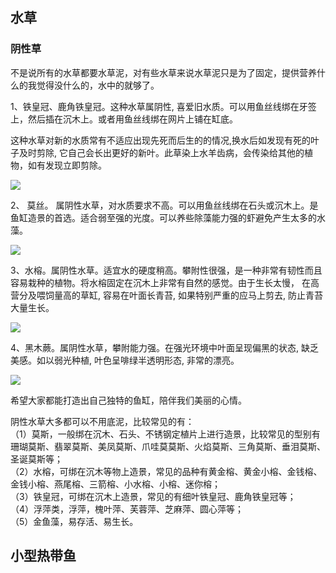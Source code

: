 

## 水草

### 阴性草

不是说所有的水草都要水草泥，对有些水草来说水草泥只是为了固定，提供营养什么的我觉得没什么的，水中的就够了。

1、铁皇冠、鹿角铁皇冠。这种水草属阴性, 喜爱旧水质。可以用鱼丝线绑在牙签上，然后插在沉木上。或者用鱼丝线绑在网片上铺在缸底。

这种水草对新的水质常有不适应出现先死而后生的的情况,换水后如发现有死的叶子及时剪除, 它自己会长出更好的新叶。此草染上水羊齿病，会传染给其他的植物，如有发现立即剪除。

![](https://pics6.baidu.com/feed/0824ab18972bd407e7a13bbad3f114550eb30994.jpeg@f_auto?token=d48cd40b1907beb812dc483a451c1277&s=CBBEBBE2E4432EFC5E384A39030070D7)

2、 莫丝。 属阴性水草，对水质要求不高。可以用鱼丝线绑在石头或沉木上。是鱼缸造景的首选。适合弱至强的光度。可以养些除藻能力强的虾避免产生太多的水藻。

![](https://pics3.baidu.com/feed/ae51f3deb48f8c547a4d84ee9d51a7f1e2fe7fd6.jpeg@f_auto?token=44e793334ebbe755daa89fb2a251f7c5&s=D93E66DA4EA1F0474C21DE03030040D5)

3、水榕。属阴性水草。适宜水的硬度稍高。攀附性很强，是一种非常有韧性而且容易栽种的植物。将水榕固定在沉木上非常有自然的感觉。由于生长太慢， 在高营分及喂饲量高的草缸, 容易在叶面长青苔, 如果特别严重的应马上剪去, 防止青苔大量生长。

![](https://pics4.baidu.com/feed/c8177f3e6709c93d5f626533384572d8d30054da.jpeg@f_auto?token=3eaeb7bf411e3094a45632f8da458903&s=005E34D342F057A5F7252655030010E7)

4、黑木蕨。属阴性水草，攀附能力强。在强光环境中叶面呈现偏黑的状态, 缺乏美感。如以弱光种植, 叶色呈啡绿半透明形态, 非常的漂亮。

![](https://pics0.baidu.com/feed/37d12f2eb9389b500836d908224d6fd9e6116e1f.jpeg@f_auto?token=14a556aa81e62cd29a3255097b1fec1c&s=D93F6BDA544383471C6DB602030070D6)

希望大家都能打造出自己独特的鱼缸，陪伴我们美丽的心情。



阴性水草大多都可以不用底泥，比较常见的有：  
（1）莫斯，一般绑在沉木、石头、不锈钢定植片上进行造景，比较常见的型别有珊瑚莫斯、翡翠莫斯、美凤莫斯、爪哇莫莫斯、火焰莫斯、三角莫斯、垂泪莫斯、圣诞莫斯等；  
（2）水榕，可绑在沉木等物上造景，常见的品种有黄金榕、黄金小榕、金钱榕、金钱小榕、燕尾榕、三箭榕、小水榕、小榕、迷你榕；  
（3）铁皇冠，可绑在沉木上造景，常见的有细叶铁皇冠、鹿角铁皇冠等；  
（4）浮萍类，浮萍，槐叶萍、芙蓉萍、芝麻萍、圆心萍等；  
（5）金鱼藻，易存活、易生长。





## 小型热带鱼

